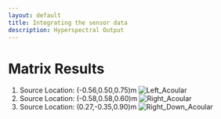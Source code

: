 ```yaml
---
layout: default
title: Integrating the sensor data
description: Hyperspectral Output
---
```



# Matrix Results
1. Source Location: (-0.56,0.50,0.75)m
![Left_Acoular](/Sound_Localization/Left_Acoular.png)
2. Source Location: (-0.58,0.58,0.60)m
![Right_Acoular](https://github.com/Shoban94/project-deep-hyper-spectral-imager/blob/master/Matrix/Sound%20Localisation/Right_Acoular.png)
3. Source Location: (0.27,-0.35,0.90)m
![Right_Down_Acoular](https://github.com/Shoban94/project-deep-hyper-spectral-imager/blob/master/Matrix/Sound%20Localisation/Right_Down_Acoular.png)
